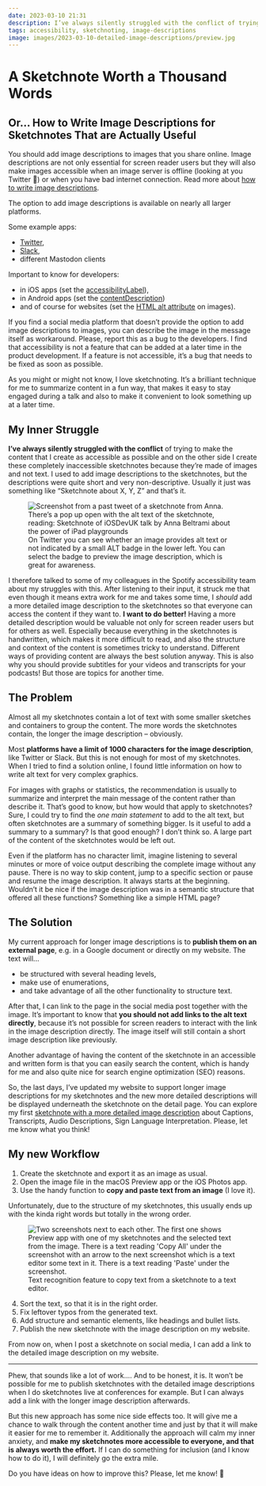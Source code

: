 ```yaml
---
date: 2023-03-10 21:31
description: I’ve always silently struggled with the conflict of trying to make the content that I create as accessible as possible and on the other side I create these completely inaccessible sketchnotes because they’re made of images and not text. I used to add image descriptions to the sketchnotes, but the descriptions were quite short and very non-descriptive. Usually it just was something like “Sketchnote about X, Y, Z” and that’s it. But I want to do better!
tags: accessibility, sketchnoting, image-descriptions
image: images/2023-03-10-detailed-image-descriptions/preview.jpg
---
```

# A Sketchnote Worth a Thousand Words 

## Or... How to Write Image Descriptions for Sketchnotes That are Actually Useful

You should add image descriptions to images that you share online. Image descriptions are not only essential for screen reader users but they will also make images accessible when an image server is offline (looking at you Twitter 👀) or when you have bad internet connection. Read more about [how to write image descriptions](https://help.twitter.com/en/using-twitter/write-image-descriptions).

The option to add image descriptions is available on nearly all larger platforms. 

Some example apps: 

- [Twitter](https://help.twitter.com/en/using-twitter/add-image-descriptions), 
- [Slack](https://slack.com/help/articles/4403914924435-Add-descriptions-to-images), 
- different Mastodon clients

Important to know for developers:

- in iOS apps (set the [accessibilityLabel](https://developer.apple.com/documentation/uikit/uiaccessibilityelement/1619577-accessibilitylabel)), 
- in Android apps (set the [contentDescription](https://developer.android.com/guide/topics/ui/accessibility/apps#describe-ui-element)) 
- and of course for websites (set the [HTML alt attribute](https://www.w3schools.com/TAGS/att_alt.asp) on images). 

If you find a social media platform that doesn’t provide the option to add image descriptions to images, you can describe the image in the message itself as workaround. Please, report this as a bug to the developers. I find that accessibility is not a feature that can be added at a later time in the product development. If a feature is not accessible, it’s a bug that needs to be fixed as soon as possible.

As you might or might not know, I love sketchnoting. It’s a brilliant technique for me to summarize content in a fun way, that makes it easy to stay engaged during a talk and also to make it convenient to look something up at a later time.

## My Inner Struggle

**I’ve always silently struggled with the conflict** of trying to make the content that I create as accessible as possible and on the other side I create these completely inaccessible sketchnotes because they’re made of images and not text. I used to add image descriptions to the sketchnotes, but the descriptions were quite short and very non-descriptive. Usually it just was something like “Sketchnote about X, Y, Z” and that’s it.

<figure>
    <img src="../../images/2023-03-10-detailed-image-descriptions/twitter-alt-badge-preview.png" alt="Screenshot from a past tweet of a sketchnote from Anna. There’s a pop up open with the alt text of the sketchnote, reading: Sketchnote of iOSDevUK talk by Anna Beltrami about the power of iPad playgrounds" />
    <figcaption>On Twitter you can see whether an image provides alt text or not indicated by a small ALT badge in the lower left. You can select the badge to preview the image description, which is great for awareness.</figcaption>
</figure>

I therefore talked to some of my colleagues in the Spotify accessibility team about my struggles with this. After listening to their input, it struck me that even though it means extra work for me and takes some time, I _should_ add a more detailed image description to the sketchnotes so that everyone can access the content if they want to. **I want to do better!** Having a more detailed description would be valuable not only for screen reader users but for others as well. Especially because everything in the sketchnotes is handwritten, which makes it more difficult to read, and also the structure and context of the content is sometimes tricky to understand. Different ways of providing content are always the best solution anyway. This is also why you should provide subtitles for your videos and transcripts for your podcasts! But those are topics for another time.

## The Problem

Almost all my sketchnotes contain a lot of text with some smaller sketches and containers to group the content. The more words the sketchnotes contain, the longer the image description – obviously.

Most **platforms have a limit of 1000 characters for the image description**, like Twitter or Slack. But this is not enough for most of my sketchnotes. When I tried to find a solution online, I found little information on how to write alt text for very complex graphics.

For images with graphs or statistics, the recommendation is usually to summarize and interpret the main message of the content rather than describe it. That’s good to know, but how would that apply to sketchnotes? Sure, I could try to find the _one main statement_ to add to the alt text, but often sketchnotes are a summary of something bigger. Is it useful to add a summary to a summary? Is that good enough? I don’t think so. A large part of the content of the sketchnotes would be left out.

Even if the platform has no character limit, imagine listening to several minutes or more of voice output describing the complete image without any pause. There is no way to skip content, jump to a specific section or pause and resume the image description. It always starts at the beginning. Wouldn’t it be nice if the image description was in a semantic structure that offered all these functions? Something like a simple HTML page?

## The Solution

My current approach for longer image descriptions is to **publish them on an external page**, e.g. in a Google document or directly on my website. The text will...

- be structured with several heading levels,
- make use of enumerations,
- and take advantage of all the other functionality to structure text.

After that, I can link to the page in the social media post together with the image. It’s important to know that **you should not add links to the alt text directly**, because it’s not possible for screen readers to interact with the link in the image description directly. The image itself will still contain a short image description like previously.

Another advantage of having the content of the sketchnote in an accessible and written form is that you can easily search the content, which is handy for me and also quite nice for search engine optimization (SEO) reasons.

So, the last days, I’ve updated my website to support longer image descriptions for my sketchnotes and the new more detailed descriptions will be displayed underneath the sketchnote on the detail page. You can explore my first [sketchnote with a more detailed image description](https://fbernutz.github.io/sketchnotes/captions-transcripts-subtitles/) about Captions, Transcripts, Audio Descriptions, Sign Language Interpretation. Please, let me know what you think!

## My new Workflow

1. Create the sketchnote and export it as an image as usual.
2. Open the image file in the macOS Preview app or the iOS Photos app.
3. Use the handy function to **copy and paste text from an image** (I love it). 

Unfortunately, due to the structure of my sketchnotes, this usually ends up with the kinda right words but totally in the wrong order.

<figure>
    <img src="../../images/2023-03-10-detailed-image-descriptions/workflow.png" alt="Two screenshots next to each other. The first one shows Preview app with one of my sketchnotes and the selected text from the image. There is a text reading 'Copy All' under the screenshot with an arrow to the next screenshot which is a text editor some text in it. There is a text reading 'Paste' under the screenshot." />
    <figcaption>Text recognition feature to copy text from a sketchnote to a text editor.</figcaption>
</figure>

4. Sort the text, so that it is in the right order.
5. Fix leftover typos from the generated text.
6. Add structure and semantic elements, like headings and bullet lists.
7. Publish the new sketchnote with the image description on my website.

From now on, when I post a sketchnote on social media, I can add a link to the detailed image description on my website.

---

Phew, that sounds like a lot of work.... And to be honest, it is. It won’t be possible for me to publish sketchnotes with the detailed image descriptions when I do sketchnotes live at conferences for example. But I can always add a link with the longer image description afterwards. 

But this new approach has some nice side effects too. It will give me a chance to walk through the content another time and just by that it will make it easier for me to remember it. Additionally the approach will calm my inner anxiety, and **make my sketchnotes more accessible to everyone, and that is always worth the effort.** If I can do something for inclusion (and I know how to do it), I will definitely go the extra mile.

Do you have ideas on how to improve this? Please, let me know! 💛
